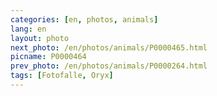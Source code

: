 ```yaml
---
categories: [en, photos, animals]
lang: en
layout: photo
next_photo: /en/photos/animals/P0000465.html
picname: P0000464
prev_photo: /en/photos/animals/P0000264.html
tags: [Fotofalle, Oryx]
---
```

